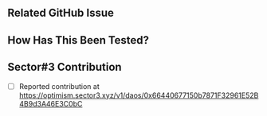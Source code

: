 ## Related GitHub Issue

<!--- Please link to the GitHub issue here, e.g. "closes #30" -->

## How Has This Been Tested?

<!--- Please describe in detail how you tested your changes. -->

## Sector#3 Contribution

<!--- Please add this pull request as a DAO contribution on Sector#3:  https://optimism.sector3.xyz -->

- [ ] Reported contribution at https://optimism.sector3.xyz/v1/daos/0x66440677150b7871F32961E52B4B9d3A46E3C0bC
